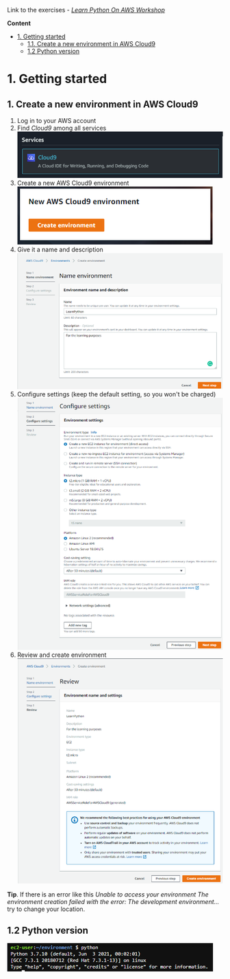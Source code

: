 Link to the exercises - *[Learn Python On AWS Workshop](https://learn-to-code.workshop.aws/)*

**Content**
* [1. Getting started ](#1.-Getting-started)    
    * [1.1. Create a new environment in AWS Cloud9](#1.-Create-a-new-environment-in-AWS-Cloud9)
    * [1.2 Python version](#1.2-Python-version)

# 1. Getting started

## 1. Create a new environment in AWS Cloud9
1. Log in to your AWS account
2. Find *Cloud9* among all services<br>
![Step2](img/Screenshot_1.png)
3. Create a new AWS Cloud9 environment<br>
![Step3](img/Screenshot_2.png)
4. Give it a name and description<br>
![Step4](img/Screenshot_3.png)
5. Configure settings (keep the default setting, so you won't be charged)<br>
![Step5](img/Screenshot_4.png)
6. Review and create environment<br>
![Step6](img/Screenshot_5.png)

**Tip**. If there is an error like this *Unable to access your environment The environment creation failed with the error: The development environment...* try to change your location.

## 1.2 Python version
![Step 1.2](img/Screenshot_6.png)